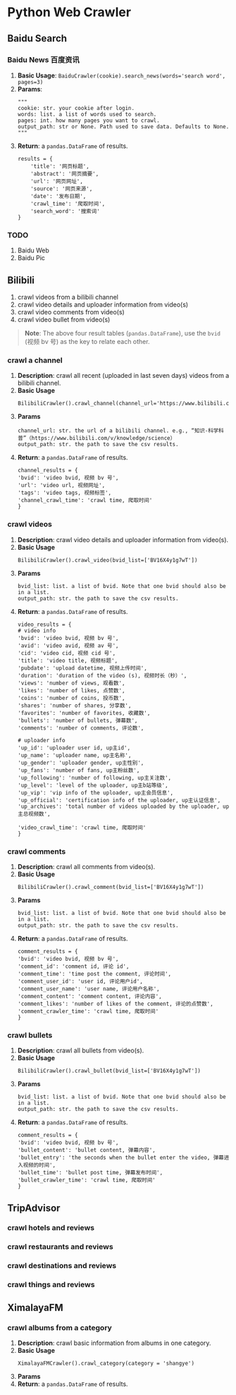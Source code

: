 # Python Web Crawler 

## Baidu Search

### Baidu News 百度资讯
1. **Basic Usage**: `BaiduCrawler(cookie).search_news(words='search word', pages=3)`
2. **Params**:
    ```
   """
   cookie: str. your cookie after login.
   words: list. a list of words used to search.
   pages: int. how many pages you want to crawl.
   output_path: str or None. Path used to save data. Defaults to None.
   """
3. **Return**: a `pandas.DataFrame` of results.
    ```
   results = {
        'title': '网页标题', 
        'abstract': '网页摘要',
        'url': '网页网址',
        'source': '网页来源',
        'date': '发布日期',
        'crawl_time': '爬取时间',
        'search_word': '搜索词'
    }
    ```

### TODO
1. Baidu Web
2. Baidu Pic

## Bilibili

1. crawl videos from a bilibili channel
2. crawl video details and uploader information from video(s)
3. crawl video comments from video(s)
4. crawl video bullet from video(s)

> **Note**: The above four result tables (`pandas.DataFrame`), use the `bvid` (视频 bv 号) as the key to relate each other.

### crawl a channel
1. **Description**: crawl all recent (uploaded in last seven days) videos from a bilibili channel.  
2. **Basic Usage**
   ```
   BilibiliCrawler().crawl_channel(channel_url='https://www.bilibili.com/v/knowledge/science')
   ```
4. **Params**
   ```
   channel_url: str. the url of a bilibili channel. e.g., “知识-科学科普”（https://www.bilibili.com/v/knowledge/science）
   output_path: str. the path to save the csv results.
   ```
5. **Return**: a `pandas.DataFrame` of results.
   ```
   channel_results = {
   'bvid': 'video bvid, 视频 bv 号',
   'url': 'video url, 视频网址',
   'tags': 'video tags, 视频标签',
   'channel_crawl_time': 'crawl time, 爬取时间'
   }
   ```

### crawl videos
1. **Description**: crawl video details and uploader information from video(s).  
2. **Basic Usage**
   ```
   BilibiliCrawler().crawl_video(bvid_list=['BV16X4y1g7wT'])
   ```
4. **Params**
   ```
   bvid_list: list. a list of bvid. Note that one bvid should also be in a list.
   output_path: str. the path to save the csv results.
   ```
5. **Return**: a `pandas.DataFrame` of results.
   ```
   video_results = {
   # video info
   'bvid': 'video bvid, 视频 bv 号',
   'avid': 'video avid, 视频 av 号',
   'cid': 'video cid, 视频 cid 号',
   'title': 'video title, 视频标题',
   'pubdate': 'upload datetime, 视频上传时间',
   'duration': 'duration of the video (s), 视频时长（秒）',
   'views': 'number of views, 观看数',
   'likes': 'number of likes, 点赞数',
   'coins': 'number of coins, 投币数',
   'shares': 'number of shares, 分享数',
   'favorites': 'number of favorites, 收藏数',
   'bullets': 'number of bullets, 弹幕数',
   'comments': 'number of comments, 评论数',
   
   # uploader info
   'up_id': 'uploader user id, up主id',
   'up_name': 'uploader name, up主名称',
   'up_gender': 'uploader gender, up主性别',
   'up_fans': 'number of fans, up主粉丝数',
   'up_following': 'number of following, up主关注数',
   'up_level': 'level of the uploader, up主b站等级',
   'up_vip': 'vip info of the uploader, up主会员信息',
   'up_official': 'certification info of the uploader, up主认证信息',
   'up_archives': 'total number of videos uploaded by the uploader, up主总视频数',
   
   'video_crawl_time': 'crawl time, 爬取时间'
   }
   ```
   
### crawl comments
1. **Description**: crawl all comments from video(s).  
2. **Basic Usage**
   ```
   BilibiliCrawler().crawl_comment(bvid_list=['BV16X4y1g7wT'])
   ```
4. **Params**
   ```
   bvid_list: list. a list of bvid. Note that one bvid should also be in a list.
   output_path: str. the path to save the csv results.
   ```
5. **Return**: a `pandas.DataFrame` of results.
   ```
   comment_results = {
   'bvid': 'video bvid, 视频 bv 号',
   'comment_id': 'comment id, 评论 id',
   'comment_time': 'time post the comment, 评论时间',
   'comment_user_id': 'user id, 评论用户id',
   'comment_user_name': 'user name, 评论用户名称',
   'comment_content': 'comment content, 评论内容',
   'comment_likes': 'number of likes of the comment, 评论的点赞数',
   'comment_crawler_time': 'crawl time, 爬取时间'
   }
   ```
### crawl bullets

1. **Description**: crawl all bullets from video(s).  
2. **Basic Usage**
   ```
   BilibiliCrawler().crawl_bullet(bvid_list=['BV16X4y1g7wT'])
   ```
4. **Params**
   ```
   bvid_list: list. a list of bvid. Note that one bvid should also be in a list.
   output_path: str. the path to save the csv results.
   ```
5. **Return**: a `pandas.DataFrame` of results.
   ```
   comment_results = {
   'bvid': 'video bvid, 视频 bv 号',
   'bullet_content': 'bullet content, 弹幕内容',
   'bullet_entry': 'the seconds when the bullet enter the video, 弹幕进入视频的时间',
   'bullet_time': 'bullet post time, 弹幕发布时间',
   'bullet_crawler_time': 'crawl time, 爬取时间'
   }
   ```

## TripAdvisor
### crawl hotels and reviews

### crawl restaurants and reviews

### crawl destinations and reviews

### crawl things and reviews


## XimalayaFM

### crawl albums from a category
1. **Description**: crawl basic information from albums in one category.
2. **Basic Usage**
   ```
   XimalayaFMCrawler().crawl_category(category = 'shangye')
   ```
3. **Params**
4. **Return**: a `pandas.DataFrame` of results.